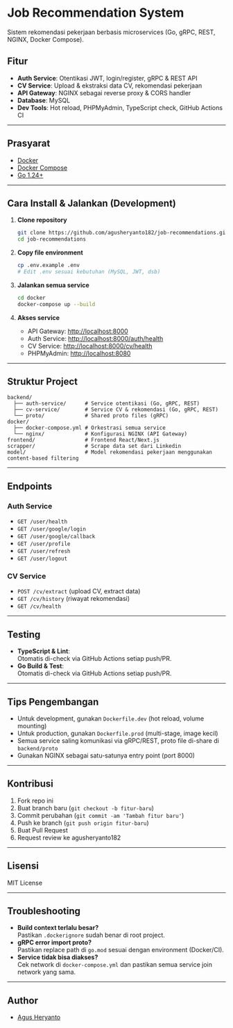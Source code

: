 # Job Recommendation System

Sistem rekomendasi pekerjaan berbasis microservices (Go, gRPC, REST, NGINX, Docker Compose).

## Fitur

- **Auth Service**: Otentikasi JWT, login/register, gRPC & REST API
- **CV Service**: Upload & ekstraksi data CV, rekomendasi pekerjaan
- **API Gateway**: NGINX sebagai reverse proxy & CORS handler
- **Database**: MySQL
- **Dev Tools**: Hot reload, PHPMyAdmin, TypeScript check, GitHub Actions CI

---

## Prasyarat

- [Docker](https://docs.docker.com/get-docker/)
- [Docker Compose](https://docs.docker.com/compose/)
- [Go 1.24+](https://go.dev/doc/install)

---

## Cara Install & Jalankan (Development)

1. **Clone repository**

   ```bash
   git clone https://github.com/agusheryanto182/job-recommendations.git
   cd job-recommendations
   ```

2. **Copy file environment**

   ```bash
   cp .env.example .env
   # Edit .env sesuai kebutuhan (MySQL, JWT, dsb)
   ```

3. **Jalankan semua service**

   ```bash
   cd docker
   docker-compose up --build
   ```

4. **Akses service**
   - API Gateway: [http://localhost:8000](http://localhost:8000)
   - Auth Service: [http://localhost:8000/auth/health](http://localhost:8000/auth/health)
   - CV Service: [http://localhost:8000/cv/health](http://localhost:8000/cv/health)
   - PHPMyAdmin: [http://localhost:8080](http://localhost:8080)

---

## Struktur Project

```
backend/
  ├── auth-service/      # Service otentikasi (Go, gRPC, REST)
  ├── cv-service/        # Service CV & rekomendasi (Go, gRPC, REST)
  └── proto/             # Shared proto files (gRPC)
docker/
  ├── docker-compose.yml # Orkestrasi semua service
  └── nginx/             # Konfigurasi NGINX (API Gateway)
frontend/                # Frontend React/Next.js
scrapper/                # Scrape data set dari Linkedin
model/                   # Model rekomendasi pekerjaan menggunakan content-based filtering
```

---

## Endpoints

### Auth Service

- `GET /user/health`
- `GET /user/google/login`
- `GET /user/google/callback`
- `GET /user/profile`
- `GET /user/refresh`
- `GET /user/logout`

### CV Service

- `POST /cv/extract` (upload CV, extract data)
- `GET /cv/history` (riwayat rekomendasi)
- `GET /cv/health`

---

## Testing

- **TypeScript & Lint**:  
  Otomatis di-check via GitHub Actions setiap push/PR.
- **Go Build & Test**:  
  Otomatis di-check via GitHub Actions setiap push/PR.

---

## Tips Pengembangan

- Untuk development, gunakan `Dockerfile.dev` (hot reload, volume mounting)
- Untuk production, gunakan `Dockerfile.prod` (multi-stage, image kecil)
- Semua service saling komunikasi via gRPC/REST, proto file di-share di `backend/proto`
- Gunakan NGINX sebagai satu-satunya entry point (port 8000)

---

## Kontribusi

1. Fork repo ini
2. Buat branch baru (`git checkout -b fitur-baru`)
3. Commit perubahan (`git commit -am 'Tambah fitur baru'`)
4. Push ke branch (`git push origin fitur-baru`)
5. Buat Pull Request
6. Request review ke agusheryanto182

---

## Lisensi

MIT License

---

## Troubleshooting

- **Build context terlalu besar?**  
  Pastikan `.dockerignore` sudah benar di root project.
- **gRPC error import proto?**  
  Pastikan replace path di `go.mod` sesuai dengan environment (Docker/CI).
- **Service tidak bisa diakses?**  
  Cek network di `docker-compose.yml` dan pastikan semua service join network yang sama.

---

## Author

- [Agus Heryanto](https://github.com/agusheryanto182)
